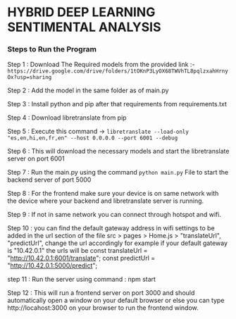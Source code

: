 # HYBRID DEEP LEARNING SENTIMENTAL ANALYSIS

### Steps to Run the Program

Step 1 : Download The Required models from the provided link :-```https://drive.google.com/drive/folders/1tOKnP3LyOX68TWVhTL8pqlzxahHrnyOx?usp=sharing```

Step 2 : Add the model in the same folder as of main.py

Step 3 : Install python and pip after that requirements from requirements.txt

Step 4 : Download libretranslate from pip

Step 5 : Execute this command -> ```libretranslate --load-only "es,en,hi,en,fr,en" --host 0.0.0.0 --port 6001 --debug```

Step 6 : This will download the necessary models and start the libretranslate server on port 6001

Step 7 : Run the main.py using the command ```python main.py``` File to start the backend server of port 5000

Step 8 : For the frontend make sure your device is on same network with the device where your backend and libretranslate server is running.

Step 9 : If not in same network you can connect through hotspot and wifi.

Step 10 : you can find the default gateway address in wifi settings to be added in the url section of the file src > pages > Home.js > "translateUrl",   "predictUrl", change the url accordingly for example if your default gateway is "10.42.0.1" the urls will be 
const translateUrl = "http://10.42.0.1:6001/translate";
const predictUrl = "http://10.42.0.1:5000/predict";

step 11 : Run the server using command : npm start

Step 12 : This will run a frontend server on port 3000 and should automatically open a window on your default browser or else you can type http://locahost:3000 on your browser to run the frontend window.


